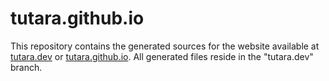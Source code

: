 # tutara.github.io

This repository contains the generated sources for the website available at
[tutara.dev] or [tutara.github.io]. All generated files reside in the
"tutara.dev" branch.

[tutara.dev]: https://tutara.dev/
[tutara.github.io]: https://tutara.github.io/
